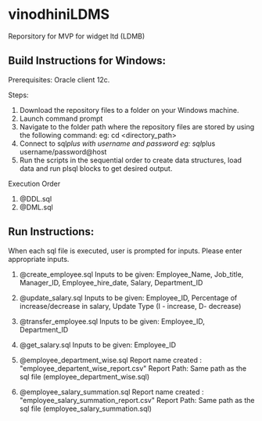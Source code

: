# vinodhiniLDMS
Reporsitory for MVP for widget ltd (LDMB)

Build Instructions for Windows:
-------------------------------
Prerequisites: Oracle client 12c.

Steps:

1. Download the repository files to a folder on your Windows machine.
2. Launch command prompt
3. Navigate to the folder path where the repository files are stored by using the following command:
   eg: cd <directory_path>
4. Connect to sql*plus with username and password
   eg: sql*plus username/password@host
5. Run the scripts in the sequential order to create data structures, load data and run plsql blocks to get desired output.

Execution Order

1. @DDL.sql
2. @DML.sql


Run Instructions:
-----------------
When each sql file is executed, user is prompted for inputs. Please enter appropriate inputs.

1. @create_employee.sql
	Inputs to be given: Employee_Name, Job_title, Manager_ID, Employee_hire_date, Salary, Department_ID
 
2. @update_salary.sql
	Inputs to be given: Employee_ID, Percentage of increase/decrease in salary, Update Type (I - increase, D- decrease)
 
3. @transfer_employee.sql 
	Inputs to be given: Employee_ID, Department_ID

4. @get_salary.sql 
	Inputs to be given: Employee_ID

5. @employee_department_wise.sql 
	Report name created : "employee_departent_wise_report.csv"
	Report Path: Same path as the sql file (employee_department_wise.sql)

6. @employee_salary_summation.sql
	Report name created : "employee_salary_summation_report.csv"
	Report Path: Same path as the sql file (employee_salary_summation.sql)

